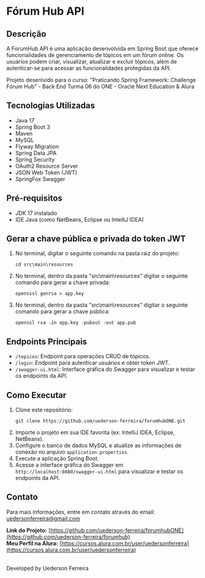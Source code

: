 # Fórum Hub API

## Descrição

A ForumHub API é uma aplicação desenvolvida em Spring Boot que oferece funcionalidades de gerenciamento de tópicos em um fórum online. Os usuários podem criar, visualizar, atualizar e excluir tópicos, além de autenticar-se para acessar as funcionalidades protegidas da API.

Projeto desenlvido para o curso: "Praticando Spring Framework: Challenge Fórum Hub" - Back End Turma 06 do ONE - Oracle Next Education & Alura

## Tecnologias Utilizadas

- Java 17
- Spring Boot 3
- Maven
- MySQL
- Flyway Migration
- Spring Data JPA
- Spring Security
- OAuth2 Resource Server
- JSON Web Token (JWT)
- SpringFox Swagger

## Pré-requisitos

- JDK 17 instalado
- IDE Java (como NetBeans, Eclipse ou IntelliJ IDEA)

## Gerar a chave pública e privada do token JWT

1. No terminal, digitar o seguinte comando na pasta raiz do projeto:
   ```
   cd src\main\resources
   ```
2. No terminal, dentro da pasta "src\main\resources" digitar o seguinte comando para gerar a chave privada:
   ```
   opensssl genrsa > app.key
   ```
3. No terminal, dentro da pasta "src\main\resources" digitar o seguinte comando para gerar a chave pública:
   ```
   openssl rsa -in app.key -pubout -out app.pub
   ```

## Endpoints Principais

- `/topicos`: Endpoint para operações CRUD de tópicos.
- `/login`: Endpoint para autenticar usuários e obter token JWT.
- `/swagger-ui.html`: Interface gráfica do Swagger para visualizar e testar os endpoints da API.

## Como Executar

1. Clone este repositório:
   ```
   git clone https://github.com/uederson-ferreira/forumhubONE.git
   ```
2. Importe o projeto em sua IDE favorita (ex: IntelliJ IDEA, Eclipse, NetBeans).
3. Configure o banco de dados MySQL e atualize as informações de conexão no arquivo `application.properties`.
4. Execute a aplicação Spring Boot.
5. Acesse a interface gráfica do Swagger em `http://localhost:8080/swagger-ui.html` para visualizar e testar os endpoints da API.

## Contato

Para mais informações, entre em contato através do email: uedersonferreira@gmail.com

**Link do Projeto:** [https://github.com/uederson-ferreira/forumhubONE](https://github.com/uederson-ferreira/forumhub)
<br>
**Meu Perfil na Alura:** [https://cursos.alura.com.br/user/uedersonferreira](https://cursos.alura.com.br/user/uedersonferreira)

<br>
Developed by Uederson Ferreira
